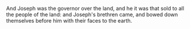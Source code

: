 And Joseph was the governor over the land, and he it was that sold to all the people of the land: and Joseph's brethren came, and bowed down themselves before him with their faces to the earth.
